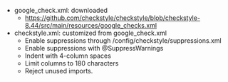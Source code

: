 * google_check.xml: downloaded
    * https://github.com/checkstyle/checkstyle/blob/checkstyle-8.44/src/main/resources/google_checks.xml
* checkstyle.xml: customized from google_check.xml
    * Enable suppressions through /config/checkstyle/suppressions.xml
    * Enable suppressions with @SuppressWarnings
    * Indent with 4-column spaces
    * Limit columns to 180 characters
    * Reject unused imports.
